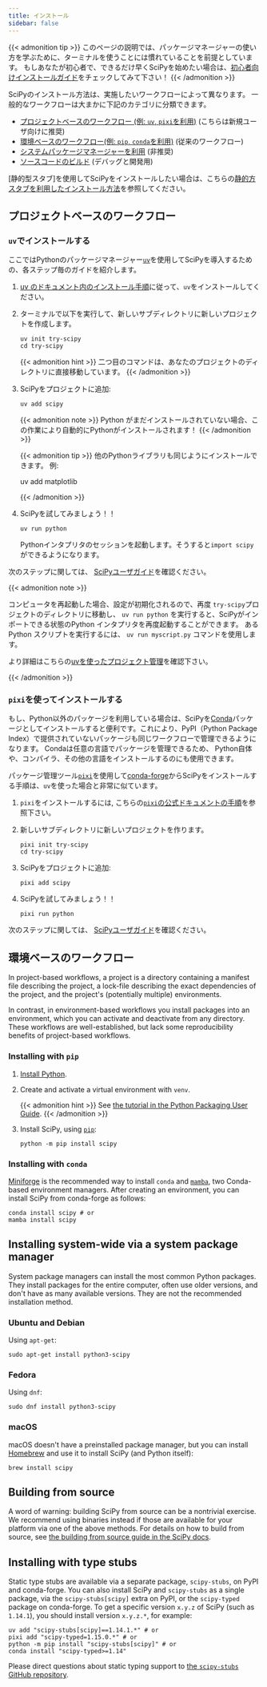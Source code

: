 ```yaml
---
title: インストール
sidebar: false
---
```


{{< admonition tip >}}
このページの説明では、パッケージマネージャーの使い方を学ぶために、ターミナルを使うことには慣れていることを前提としています。 もしあなたが初心者で、できるだけ早くSciPyを始めたい場合は、[初心者向けインストールガイド](./beginner-install.md)をチェックしてみて下さい！
{{< /admonition >}}

SciPyのインストール方法は、実施したいワークフローによって異なります。
一般的なワークフローは大まかに下記のカテゴリに分類できます。

- [プロジェクトベースのワークフロー (例: `uv`, `pixi`を利用)](#project-based) (こちらは新規ユーザ向けに推奨)
- [環境ベースのワークフロー(例: `pip`, `conda`を利用)](#environment-based) (従来のワークフロー)
- [システムパッケージマネージャーを利用](#system-package-managers) (非推奨)
- [ソースコードのビルド](#building-from-source) (デバッグと開発用)

\[静的型スタブ]を使用してSciPyをインストールしたい場合は、こちらの[静的方スタブを利用したインストール方法](#type-stubs)を参照してください。

[static type stubs]: https://typing.readthedocs.io/en/latest/guides/libraries.html

<a name="project-based"></a>

## プロジェクトベースのワークフロー

### `uv`でインストールする

ここではPythonのパッケージマネージャー[`uv`]を使用してSciPyを導入するための、各ステップ毎のガイドを紹介します。

[`uv`]: https://docs.astral.sh/uv/

<!-- prettier-ignore-start -->

1. [uv のドキュメント内のインストール手順][install-uv]に従って、`uv`をインストールしてください。

[install-uv]: https://docs.astral.sh/uv/getting-started/installation/

2. ターミナルで以下を実行して、新しいサブディレクトリに新しいプロジェクトを作成します。

   ```
   uv init try-scipy
   cd try-scipy
   ```

   {{< admonition hint >}}
   二つ目のコマンドは、あなたのプロジェクトのディレクトリに直接移動しています。
   {{< /admonition >}}

3. SciPyをプロジェクトに追加:

   ```
   uv add scipy
   ```

   {{< admonition note >}}
   Python がまだインストールされていない場合、この作業により自動的にPythonがインストールされます！
   {{< /admonition >}}

   {{< admonition tip >}}
   他のPythonライブラリも同じようにインストールできます。
   例:

   uv add matplotlib

   {{< /admonition >}}

4. SciPyを試してみましょう！！

   ```
   uv run python
   ```

   Pythonインタプリタのセッションを起動します。そうすると`import scipy`ができるようになります。

<!-- prettier-ignore-end -->

次のステップに関しては、 [SciPyユーザガイド][scipy-user-guide]を確認ください。

[scipy-user-guide]: https://docs.scipy.org/doc/scipy/tutorial/

{{< admonition note >}}

コンピュータを再起動した場合、設定が初期化されるので、再度 `try-scipy`プロジェクトのディレクトリに移動し、 `uv run python` を実行すると、SciPyがインポートできる状態のPython インタプリタを再度起動することができます。
あるPython スクリプトを実行するには、 `uv run myscript.py` コマンドを使用します。

より詳細はこちらの[uvを使ったプロジェクト管理][uv-projects]を確認下さい。

[uv-projects]: https://docs.astral.sh/uv/guides/projects/

{{< /admonition >}}

### `pixi`を使ってインストールする

もし、Python以外のパッケージを利用している場合は、SciPyを[Conda]パッケージとしてインストールすると便利です。これにより、PyPI（Python Package Index）で提供されていないパッケージも同じワークフローで管理できるようになります。
Condaは任意の言語でパッケージを管理できるため、
Python自体や、コンパイラ、その他の言語をインストールするのにも使用できます。

[Conda]: https://docs.conda.io/projects/conda/en/latest/index.html

パッケージ管理ツール[`pixi`]を使用して[conda-forge]からSciPyをインストールする手順は、`uv`を使った場合と非常に似ています。

[conda-forge]: https://conda-forge.org/
[`pixi`]: https://pixi.sh/latest/

1. `pixi`をインストールするには, こちらの[`pixi`の公式ドキュメントの手順][install-pixi]を参照下さい。

[install-pixi]: https://pixi.sh/latest/

2. 新しいサブディレクトリに新しいプロジェクトを作ります。

   ```
   pixi init try-scipy
   cd try-scipy
   ```

3. SciPyをプロジェクトに追加:

   ```
   pixi add scipy
   ```

4. SciPyを試してみましょう！！

   ```
   pixi run python
   ```

次のステップに関しては、 [SciPyユーザガイド][scipy-user-guide]を確認ください。

<a name="environment-based"></a>

## 環境ベースのワークフロー

In project-based workflows, a project is a directory containing a manifest
file describing the project, a lock-file describing the exact dependencies
of the project, and the project's (potentially multiple) environments.

In contrast,
in environment-based workflows you install packages into an environment,
which you can activate and deactivate from any directory.
These workflows are well-established,
but lack some reproducibility benefits of project-based workflows.

### Installing with `pip`

<!-- prettier-ignore-start -->

1. [Install Python](https://www.python.org/downloads/).

2. Create and activate a virtual environment with `venv`.

   {{< admonition hint >}}
   See [the tutorial in the Python Packaging User Guide](https://packaging.python.org/en/latest/tutorials/installing-packages/#creating-virtual-environments).
   {{< /admonition >}}

3. Install SciPy, using [`pip`]:

   ```
   python -m pip install scipy
   ```

<!-- prettier-ignore-end -->

[`pip`]: https://pip.pypa.io/en/stable/getting-started/

### Installing with `conda`

[Miniforge] is the recommended way to install `conda` and [`mamba`],
two Conda-based environment managers.
After creating an environment, you can install SciPy from conda-forge as follows:

```
conda install scipy # or
mamba install scipy
```

[Miniforge]: https://conda-forge.org/download/
[`mamba`]: https://mamba.readthedocs.io/en/latest/

<a name="system-package-managers"></a>

## Installing system-wide via a system package manager

System package managers can install the most common Python packages.
They install packages for the entire computer, often use older versions,
and don't have as many available versions. They are not the recommended
installation method.

### Ubuntu and Debian

Using `apt-get`:

```
sudo apt-get install python3-scipy
```

### Fedora

Using `dnf`:

```
sudo dnf install python3-scipy
```

### macOS

macOS doesn't have a preinstalled package manager, but you can install
[Homebrew](https://brew.sh/) and use it to install SciPy (and Python itself):

```
brew install scipy
```

<a name="building-from-source"></a>

## Building from source

A word of warning: building SciPy from source can be a nontrivial exercise. We
recommend using binaries instead if those are available for your platform
via one of the above methods.
For details on how to build from source, see
[the building from source guide in the SciPy docs][building-docs].

[building-docs]: https://scipy.github.io/devdocs/building/index.html

<a name="type-stubs"></a>

## Installing with type stubs

Static type stubs are available via a separate package, `scipy-stubs`, on
PyPI and conda-forge.
You can also install SciPy and `scipy-stubs` as a single package,
via the `scipy-stubs[scipy]` extra on PyPI, or the `scipy-typed`
package on conda-forge.
To get a specific version `x.y.z` of SciPy (such as `1.14.1`),
you should install version `x.y.z.*`, for example:

```
uv add "scipy-stubs[scipy]==1.14.1.*" # or
pixi add "scipy-typed=1.15.0.*" # or
python -m pip install "scipy-stubs[scipy]" # or
conda install "scipy-typed>=1.14"
```

Please direct questions about static typing support to
[the `scipy-stubs` GitHub repository](https://github.com/jorenham/scipy-stubs).
